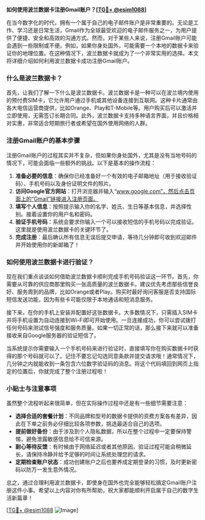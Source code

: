 **如何使用波兰数据卡注册Gmail账户？[[TG💪+ @esim1088](https://t.me/s/esim1088)]**

在当今数字化的时代，拥有一个属于自己的电子邮件账户是非常重要的。无论是工作、学习还是日常生活，Gmail作为全球最受欢迎的电子邮件服务之一，为用户提供了便捷、安全和高效的沟通方式。然而，对于某些人来说，注册Gmail账户可能会遇到一些限制或不便。例如，如果你身处国外，可能需要一个本地的数据卡来验证你的地理位置。在这种情况下，波兰数据卡就成为了一个非常实用的选择。本文将详细介绍如何利用波兰数据卡成功注册Gmail账户。

### 什么是波兰数据卡？

首先，让我们了解一下什么是波兰数据卡。波兰数据卡是一种可以在波兰境内使用的预付费SIM卡，它允许用户通过手机或其他设备连接到互联网。这种卡片通常由各大电信运营商提供，比如Orange、Play和T-Mobile等。用户购买后可以激活并立即使用，无需签订长期合同。此外，波兰数据卡支持多种语言界面，并且价格相对实惠，非常适合短期旅行者或希望在国外使用网络的人群。

### 注册Gmail账户的基本步骤

注册Gmail账户的过程其实并不复杂，但如果你身处国外，尤其是没有当地号码的情况下，可能会面临一些额外的挑战。以下是基本的操作流程：

1. **准备必要的信息**：确保你已经准备好一个有效的电子邮箱地址（用于接收验证码）、手机号码以及身份证明文件的照片。
2. **访问Google官方网站**：打开浏览器并输入“www.google.com”，然后点击页面上的“Gmail”链接进入注册页面。
3. **填写个人信息**：按照提示输入你的名字、姓氏、生日等基本信息，并选择性别。接着设置你的用户名和密码。
4. **验证手机号码**：系统会要求你输入一个可以接收短信的手机号码以完成验证。这里就是使用波兰数据卡的关键环节了。
5. **完成注册**：最后确认所有信息无误后提交申请，等待几分钟即可收到欢迎邮件并开始使用你的新邮箱了！

### 如何使用波兰数据卡进行验证？

现在我们重点谈谈如何借助波兰数据卡顺利完成手机号码验证这一环节。首先，你需要从可靠的供应商那里购买一张高质量的波兰数据卡。建议优先考虑那些信誉良好、服务周到的品牌，比如Orange或者Play。购买时最好询问客服是否支持国际短信发送功能，因为有些卡可能仅限于本地通话和短消息服务。

接下来，在你的手机上安装并配置好这张数据卡。大多数情况下，只需插入SIM卡并将手机设置为自动连接到Wi-Fi即可开始使用。一旦连接成功，你可以尝试拨打任何号码来测试信号强度和服务质量。如果一切正常的话，那么接下来就可以准备接收来自Google服务器的验证短信了。

当系统提示你需要输入一个手机号码来进行验证时，直接填写你在购买数据卡时获得的那个号码就可以了。记住不要忘记勾选同意条款并提交请求哦！通常情况下，几分钟之内就能收到一条包含六位数字验证码的消息。将这个代码填回到网页上指定的位置后，你就完成了整个注册过程啦！

### 小贴士与注意事项

虽然整个流程听起来很简单，但在实际操作过程中还是有一些细节需要注意：

- **选择合适的套餐计划**：不同品牌和型号的数据卡提供的资费方案各有差异，因此在下单之前务必仔细比较各项参数，挑选最适合自己的选项。
- **提前做好备份**：由于涉及到个人隐私数据，所以在整个过程中一定要保持警惕，避免泄露敏感信息给不可信来源。
- **耐心等待反馈**：有时候由于网络延迟或者其他原因，验证过程可能会稍微延长，请保持冷静并给予足够的时间让系统处理您的请求。
- **定期检查账户状态**：成功创建账户之后也要养成定期登录的习惯，及时更新密码以防万一发生意外情况。

总之，通过合理利用波兰数据卡，即使身在国外也完全能够轻松搞定Gmail账户注册这件小事。希望以上内容对你有所帮助，祝大家都能顺利开启属于自己的数字生活新篇章！

[[TG💪+ @esim1088](https://t.me/s/esim1088) ![Image](https://i.postimg.cc/4NQfJmqS/Snipaste-2025-05-13-00-14-12.png)]